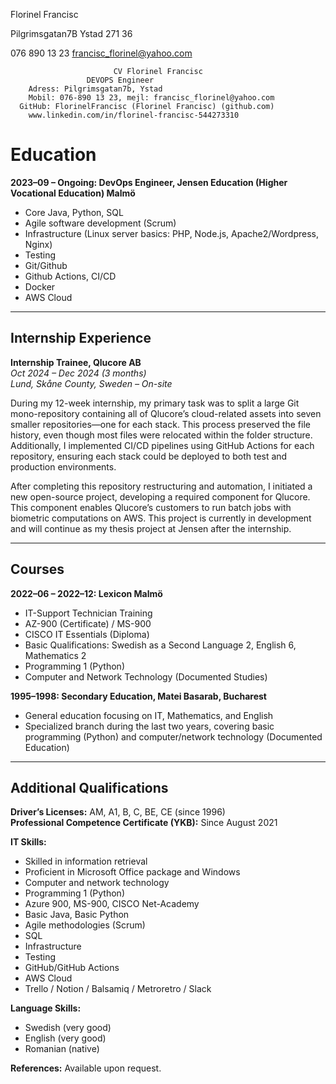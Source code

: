  
Florinel Francisc

Pilgrimsgatan7B
Ystad 271 36

076 890 13 23
francisc_florinel@yahoo.com




	                       CV Florinel Francisc
 	            	 DEVOPS Engineer                               		                                          
        Adress: Pilgrimsgatan7b, Ystad
        Mobil: 076-890 13 23, mejl: francisc_florinel@yahoo.com
	  GitHub: FlorinelFrancisc (Florinel Francisc) (github.com)
        www.linkedin.com/in/florinel-francisc-544273310
# Education

**2023–09 – Ongoing: DevOps Engineer, Jensen Education (Higher Vocational Education) Malmö**  
- Core Java, Python, SQL  
- Agile software development (Scrum)  
- Infrastructure (Linux server basics: PHP, Node.js, Apache2/Wordpress, Nginx)  
- Testing  
- Git/Github  
- Github Actions, CI/CD  
- Docker  
- AWS Cloud

---

## Internship Experience

**Internship Trainee, Qlucore AB**  
*Oct 2024 – Dec 2024 (3 months)*  
*Lund, Skåne County, Sweden – On-site*

During my 12-week internship, my primary task was to split a large Git mono-repository containing all of Qlucore’s cloud-related assets into seven smaller repositories—one for each stack. This process preserved the file history, even though most files were relocated within the folder structure. Additionally, I implemented CI/CD pipelines using GitHub Actions for each repository, ensuring each stack could be deployed to both test and production environments.

After completing this repository restructuring and automation, I initiated a new open-source project, developing a required component for Qlucore. This component enables Qlucore’s customers to run batch jobs with biometric computations on AWS. This project is currently in development and will continue as my thesis project at Jensen after the internship.

---

## Courses

**2022–06 – 2022–12: Lexicon Malmö**  
- IT-Support Technician Training  
- AZ-900 (Certificate) / MS-900  
- CISCO IT Essentials (Diploma)  
- Basic Qualifications: Swedish as a Second Language 2, English 6, Mathematics 2  
- Programming 1 (Python)  
- Computer and Network Technology (Documented Studies)

**1995–1998: Secondary Education, Matei Basarab, Bucharest**  
- General education focusing on IT, Mathematics, and English  
- Specialized branch during the last two years, covering basic programming (Python) and computer/network technology (Documented Education)

---

## Additional Qualifications

**Driver’s Licenses:** AM, A1, B, C, BE, CE (since 1996)  
**Professional Competence Certificate (YKB):** Since August 2021

**IT Skills:**
- Skilled in information retrieval
- Proficient in Microsoft Office package and Windows
- Computer and network technology
- Programming 1 (Python)
- Azure 900, MS-900, CISCO Net-Academy
- Basic Java, Basic Python
- Agile methodologies (Scrum)
- SQL
- Infrastructure
- Testing
- GitHub/GitHub Actions
- AWS Cloud  
- Trello / Notion / Balsamiq / Metroretro / Slack

**Language Skills:**
- Swedish (very good)
- English (very good)
- Romanian (native)

**References:**
Available upon request.
